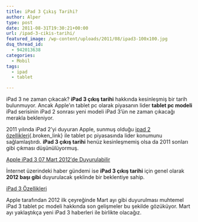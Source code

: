```yaml
---
title: iPad 3 Çıkış Tarihi?
author: Alper
type: post
date: 2011-08-31T19:30:21+00:00
url: /ipad-3-cikis-tarihi/
featured_image: /wp-content/uploads/2011/08/ipad3-100x100.jpg
dsq_thread_id:
  - 942013638
categories:
  - Mobil
tags:
  - ipad
  - tablet

---
```

iPad 3 ne zaman çıkacak? **iPad 3 çıkış tarihi** hakkında kesinleşmiş bir tarih bulunmuyor. Ancak Apple&#8217;ın tablet pc olarak piyasanın lider **tablet pc modeli** iPad serisinin iPad 2 sonrası yeni modeli iPad 3&#8217;ün ne zaman çıkacağı merakla bekleniyor.

2011 yılında iPad 2&#8217;yi duyuran Apple, sunmuş olduğu [ipad 2 özellikleri][1]{.broken_link} ile tablet pc piyasasında lider konumunu sağlamlaştırdı. **iPad 3 çıkış tarihi** henüz kesinleşmemiş olsa da 2011 sonları gibi çıkması düşünülüyormuş. 

<p class="mavinfo">
  <a title="Apple iPad 3 07 Mart 2012′de Duyurulabilir" href="https://www.murekkep.org/apple-ipad-3-07-mart-2012de-duyurulabilir-7777" target="_blank" class="broken_link">Apple iPad 3 07 Mart 2012′de Duyurulabilir</a>
</p>

İnternet üzerindeki haber gündemi ise **iPad 3 çıkış tarihi** için genel olarak **2012 başı gibi** duyurulacak şeklinde bir beklentiye sahip.

<p class="sarinfo">
  <a title="iPad 3 Özellikleri" href="https://www.murekkep.org/beklenen-apple-ipad-3-ozellikleri-6694" target="_blank" class="broken_link">iPad 3 Özellikleri</a>
</p>

Apple tarafından 2012 ilk çeyreğinde Mart ayı gibi duyurulması muhtemel iPad 3 tablet pc modeli hakkında son gelişmeler bu şekilde gözüküyor. Mart ayı yaklaştıkça yeni iPad 3 haberleri ile birlikte olacağız.

 [1]: https://www.murekkep.org/apple-ipad-2-ozellikleri-5112